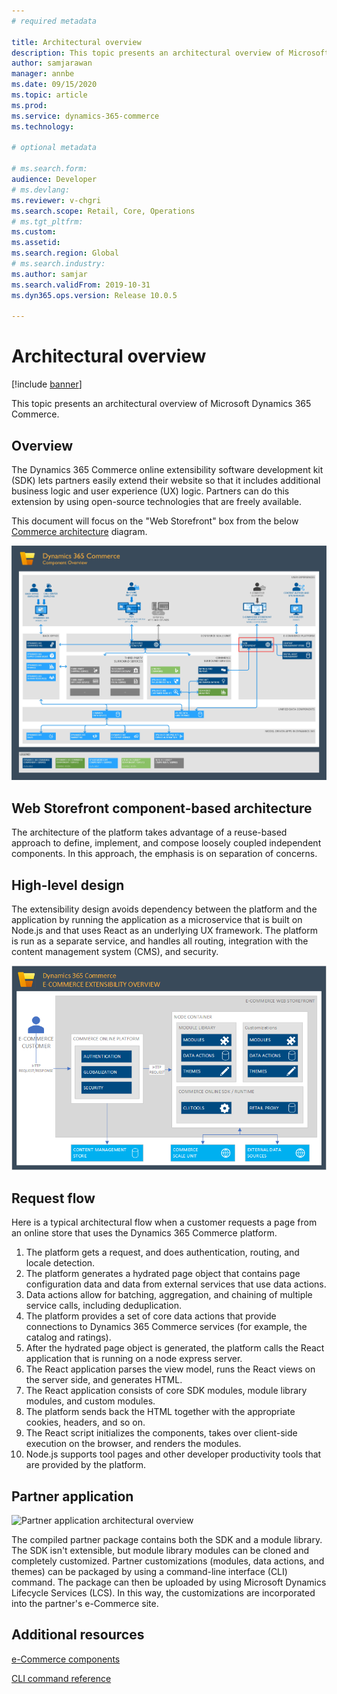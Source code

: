 ```yaml
---
# required metadata

title: Architectural overview
description: This topic presents an architectural overview of Microsoft Dynamics 365 Commerce.
author: samjarawan
manager: annbe
ms.date: 09/15/2020
ms.topic: article
ms.prod: 
ms.service: dynamics-365-commerce
ms.technology: 

# optional metadata

# ms.search.form: 
audience: Developer
# ms.devlang: 
ms.reviewer: v-chgri
ms.search.scope: Retail, Core, Operations
# ms.tgt_pltfrm: 
ms.custom: 
ms.assetid: 
ms.search.region: Global
# ms.search.industry: 
ms.author: samjar
ms.search.validFrom: 2019-10-31
ms.dyn365.ops.version: Release 10.0.5

---
```

# Architectural overview

[!include [banner](../includes/banner.md)]

This topic presents an architectural overview of Microsoft Dynamics 365 Commerce.

## Overview

The Dynamics 365 Commerce online extensibility software development kit (SDK) lets partners easily extend their website so that it includes additional business logic and user experience (UX) logic. Partners can do this extension by using open-source technologies that are freely available.

This document will focus on the "Web Storefront" box from the below [Commerce architecture](../commerce-architecture.md) diagram.

![High-level architectural overview](media/architecture-overview-web-storefront.jpg)

## Web Storefront component-based architecture

The architecture of the platform takes advantage of a reuse-based approach to define, implement, and compose loosely coupled independent components. In this approach, the emphasis is on separation of concerns.

## High-level design

The extensibility design avoids dependency between the platform and the application by running the application as a microservice that is built on Node.js and that uses React as an underlying UX framework. The platform is run as a separate service, and handles all routing, integration with the content management system (CMS), and security.

![High-level architectural overview](media/architectural-overview.png)

## Request flow

Here is a typical architectural flow when a customer requests a page from an online store that uses the Dynamics 365 Commerce platform.

1. The platform gets a request, and does authentication, routing, and locale detection.
1. The platform generates a hydrated page object that contains page configuration data and data from external services that use data actions.
1. Data actions allow for batching, aggregation, and chaining of multiple service calls, including deduplication.
1. The platform provides a set of core data actions that provide connections to Dynamics 365 Commerce services (for example, the catalog and ratings).
1. After the hydrated page object is generated, the platform calls the React application that is running on a node express server.
1. The React application parses the view model, runs the React views on the server side, and generates HTML.
1. The React application consists of core SDK modules, module library modules, and custom modules.
1. The platform sends back the HTML together with the appropriate cookies, headers, and so on.
1. The React script initializes the components, takes over client-side execution on the browser, and renders the modules.
1. Node.js supports tool pages and other developer productivity tools that are provided by the platform.

## Partner application

![Partner application architectural overview](media/architectural-overview-2.png)

The compiled partner package contains both the SDK and a module library. The SDK isn't extensible, but module library modules can be cloned and completely customized. Partner customizations (modules, data actions, and themes) can be packaged by using a command-line interface (CLI) command. The package can then be uploaded by using Microsoft Dynamics Lifecycle Services (LCS). In this way, the customizations are incorporated into the partner's e-Commerce site.

## Additional resources

[e-Commerce components](ecommerce-components.md)

[CLI command reference](cli-command-reference.md)

